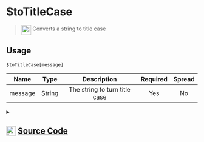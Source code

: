 # $toTitleCase
> <img align="top" src="https://upload.wikimedia.org/wikipedia/commons/thumb/e/e4/Infobox_info_icon.svg/160px-Infobox_info_icon.svg.png?20150409153300" alt="image" width="25" height="auto"> Converts a string to title case
## Usage
```
$toTitleCase[message]
```
| Name | Type | Description | Required | Spread
| :---: | :---: | :---: | :---: | :---: |
message | String | The string to turn title case | Yes | No
<details>
<summary>
    
## <img align="top" src="https://cdn4.iconfinder.com/data/icons/iconsimple-logotypes/512/github-512.png" alt="image" width="25" height="auto">  [Source Code](https://github.com/tryforge/ForgeScript-V2/blob/main/src/native/toTitleCase.ts)
    
</summary>
    
```ts
import { ArgType, NativeFunction, Return } from "../structures"
import lodash from "lodash"

export default new NativeFunction({
    name: "$toTitleCase",
    version: "1.0.6",
    description: "Converts a string to title case",
    brackets: true,
    unwrap: true,
    args: [
        {
            name: "message",
            description: "The string to turn title case",
            rest: false,
            required: true,
            type: ArgType.String,
        },
    ],
    execute(_, [m]) {
        return this.success(
            m
                .split(/ +/)
                .map((x) => lodash.capitalize(x))
                .join(" ")
        )
    },
})

```
    
</details>